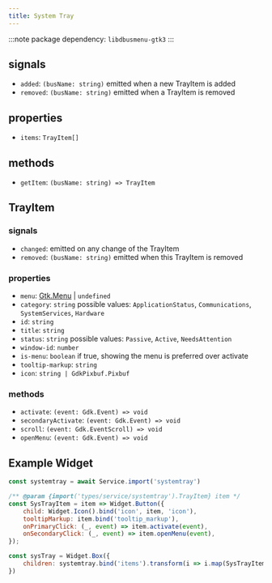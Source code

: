 ```yaml
---
title: System Tray
---
```


:::note
package dependency: `libdbusmenu-gtk3`
:::

## signals

- `added`: `(busName: string)` emitted when a new TrayItem is added
- `removed`: `(busName: string)` emitted when a TrayItem is removed

## properties

- `items`: `TrayItem[]`

## methods

- `getItem`: `(busName: string) => TrayItem`

## TrayItem

### signals

- `changed`: emitted on any change of the TrayItem
- `removed`: `(busName: string)` emitted when this TrayItem is removed

### properties

- `menu`: [Gtk.Menu](https://gjs-docs.gnome.org/gtk30~3.0/gtk.menu) | `undefined`
- `category`: `string` possible values: `ApplicationStatus`, `Communications`, `SystemServices`, `Hardware`
- `id`: `string`
- `title`: `string`
- `status`: `string` possible values: `Passive`, `Active`, `NeedsAttention`
- `window-id`: `number`
- `is-menu`: `boolean` if true, showing the menu is preferred over activate
- `tooltip-markup`: `string`
- `icon`: `string | GdkPixbuf.Pixbuf`

### methods

- `activate`: `(event: Gdk.Event) => void`
- `secondaryActivate`: `(event: Gdk.Event) => void`
- `scroll`: `(event: Gdk.EventScroll) => void`
- `openMenu`: `(event: Gdk.Event) => void`

## Example Widget

```js
const systemtray = await Service.import('systemtray')

/** @param {import('types/service/systemtray').TrayItem} item */
const SysTrayItem = item => Widget.Button({
    child: Widget.Icon().bind('icon', item, 'icon'),
    tooltipMarkup: item.bind('tooltip_markup'),
    onPrimaryClick: (_, event) => item.activate(event),
    onSecondaryClick: (_, event) => item.openMenu(event),
});

const sysTray = Widget.Box({
    children: systemtray.bind('items').transform(i => i.map(SysTrayItem))
})
```
